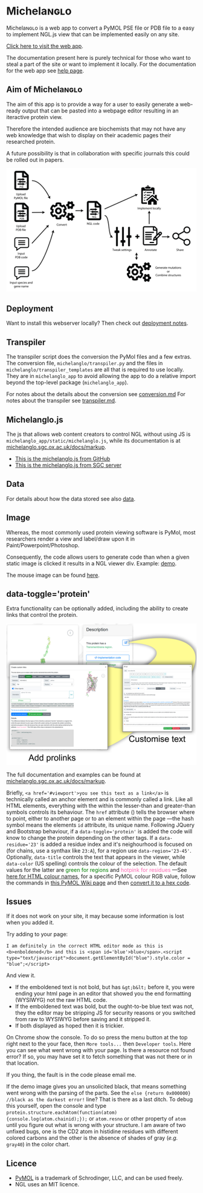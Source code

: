 # Michelaɴɢʟo
Michelaɴɢʟo is a web app to convert a PyMOL PSE file or PDB file to a easy to implement NGL.js view that can be implemented easily on any site.

[Click here to visit the web app](https://michelanglo.sgc.ox.ac.uk).

The documentation present here is purely technical for those who want to steal a part of the site or want to implement it locally.
For the documentation for the web app see [help page](https://michelanglo.sgc.ox.ac.uk/docs).

## Aim of Michelaɴɢʟo

The aim of this app is to provide a way for a user to easily generate a web-ready output that can be pasted into a webpage editor resulting in an iteractive protein view.

Therefore the intended audience are biochemists that may not have any web knowledge that wish to display on their academic pages their researched protein.

A future possibility is that in collaboration with specific journals this could be rolled out in papers.

![process](git_docs/images/process-02.png)

## Deployment

Want to install this webserver locally? Then check out [deployment notes](git_docs/deploy.md).

## Transpiler
The transpiler script does the conversion the PyMol files and a few extras.
The conversion file, `michelanglo/transpiler.py` and the files in `michelanglo/transpiler_templates` are all that is required to use locally.
They are in `michelanglo_app` to avoid allowing the app to do a relative import beyond the top-level package (`michelanglo_app`).

For notes about the details about the conversion see [conversion.md](git_docs/conversion.md)
For notes about the transpiler see [transpiler.md](git_docs/transpiler.md).

## Michelanglo.js
The js that allows web content creators to control NGL without using JS is `michelanglo_app/static/michelanglo.js`, while its documentation is at [michelanglo.sgc.ox.ac.uk/docs/markup](michelanglo.sgc.ox.ac.uk/docs/markup).

* [This is the michelanglo.js from GitHub](michelanglo_app/static/michelanglo.js)
* [This is the michelanglo.js from SGC server](michelanglo.sgc.ox.ac.uk/michelanglo.js)

## Data
For details about how the data stored see also [data](git_docs/data.md).

## Image

Whereas, the most commonly used protein viewing software is PyMol, most researchers render a view and label/draw upon it in Paint/Powerpoint/Photoshop.

Consequently, the code allows users to generate code than when a given static image is clicked it results in a NGL viewer div. Example: [demo](https://michelanglo.sgc.ox.ac.uk/LZTR1.html).

The mouse image can be found [here](git_docs/images/clickmap.jpg).

## data-toggle='protein'
Extra functionality can be optionally added, including the ability to create links that control the protein.

![prolink](./git_docs/images/fig%201.jpg)

The full documentation and examples can be found at [michelanglo.sgc.ox.ac.uk/docs/markup](https://michelanglo.sgc.ox.ac.uk/docs/markup).

Briefly, `<a href='#viewport'>you see this text as a link</a>` is technically called an anchor element and is commonly called a link.
Like all HTML elements, everything with the within the lesser-than and greater-than symbols controls its behaviour.
The `href` attribute () tells the browser where to point, either to another page or to an element within the page &mdash;the hash symbol means the elements `id` attribute, its unique name.
Following JQuery and Bootstrap behaviour, if a `data-toggle='protein'` is added the code will know to change the protein depending on the other tags.
If a `data-residue='23'` is added a residue index and it's neighourhood is focused on (for chains, use a synthax like `23:A`), for a region use `data-region='23-45'`.
Optionally, `data-title` controls the text that appears in the viewer, while `data-color` (US spelling) controls the colour of the selection.
The default values for the latter are <span style='color: green;'>green for regions</span> and <span style='color: hotpink;'>hotpink for residues</span> &mdash;See [here for HTML colour names](https://htmlcolorcodes.com/color-names/), for a specific PyMOL colour RGB value, follow the commands in [this PyMOL Wiki page](https://pymolwiki.org/index.php/Get_Color_Indices) and then [convert it to a hex code](https://htmlcolorcodes.com/color-picker/).

## Issues
If it does not work on your site, it may because some information is lost when you added it.

Try adding to your page:

    I am definitely in the correct HTML editor mode as this is <b>enboldened</b> and this is <span id='blue'>blue</span>.<script type="text/javascript">document.getElementById("blue").style.color = "blue";</script>

And view it.

* If the emboldened text is not bold, but has `&gt;b&lt;` before it, you were ending your html page in an editor that showed you the end formatting (WYSIWYG) not the raw HTML code.
* If the emboldened text was bold, but the ought-to-be blue text was not, they the editor may be stripping JS for security reasons or you switched from raw to WYSIWYG before saving and it stripped it.
* If both displayed as hoped then it is trickier.

On Chrome show the console. To do so press the menu button at the top right next to the your face, then `More tools...` then `Developer tools`.
Here you can see what went wrong with your page. Is there a resource not found error? If so, you may have set it to fetch something that was not there or in that location.

If you thing, the fault is in the code please email me.

If the demo image gives you an unsolicited black, that means something went wrong with the parsing of the parts. See the `else {return 0x000000} //black as the darkest error!` line? That is there as a last ditch.
To debug this yourself, open the console and type `protein.structure.eachAtom(function(atom) {console.log(atom.chainid);});` or `atom.resno` or other property of `atom` until you figure out what is wrong with your structure.
I am aware of two unfixed bugs, one is the CD2 atom in histidine residues with different colored carbons and the other is the absence of shades of gray (_e.g._ `gray40`) in the color chart.



## Licence
* [PyMOL](https://github.com/schrodinger/pymol-open-source/blob/master/LICENSE) is a trademark of Schrodinger, LLC, and can be used freely.
* NGL uses an MIT licence.
